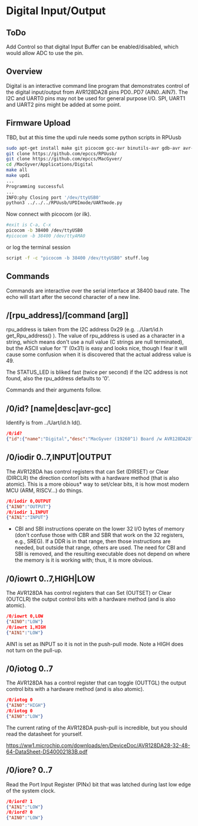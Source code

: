 # Digital Input/Output

## ToDo

Add Control so that digital Input Buffer can be enabled/disabled, which would allow ADC to use the pin.

## Overview

Digital is an interactive command line program that demonstrates control of the digital input/output from AVR128DA28 pins PD0..PD7 (AIN0..AIN7). The I2C and UART0 pins may not be used for general purpose I/O. SPI, UART1 and UART2 pins might be added at some point.

## Firmware Upload

TBD, but at this time the updi rule needs some python scripts in RPUusb

```bash
sudo apt-get install make git picocom gcc-avr binutils-avr gdb-avr avr-libc avrdude
git clone https://github.com/epccs/RPUusb/
git clone https://github.com/epccs/MacGyver/
cd /MacGyver/Applications/Digital
make all
make updi
...
Programming successful
...
INFO:phy Closing port '/dev/ttyUSB0'
python3 ../../../RPUusb/UPDImode/UARTmode.py
```

Now connect with picocom (or ilk).

```bash
#exit is C-a, C-x
picocom -b 38400 /dev/ttyUSB0
#picocom -b 38400 /dev/ttyAMA0
```

or log the terminal session

```bash
script -f -c "picocom -b 38400 /dev/ttyUSB0" stuff.log
```

## Commands

Commands are interactive over the serial interface at 38400 baud rate. The echo will start after the second character of a new line.

## /\[rpu_address\]/\[command \[arg\]\]

rpu_address is taken from the I2C address 0x29 (e.g. ../Uart/id.h get_Rpu_address() ). The value of rpu_address is used as a character in a string, which means don't use a null value (C strings are null terminated), but the ASCII value for '1' (0x31) is easy and looks nice, though I fear it will cause some confusion when it is discovered that the actual address value is 49.

The STATUS_LED is bliked fast (twice per second) if the I2C address is not found, also the rpu_address defaults to '0'.

Commands and their arguments follow.

## /0/id? \[name|desc|avr-gcc\]

Identify is from ../Uart/id.h Id().

```json
/0/id?
{"id":{"name":"Digital","desc":"MacGyver (19260^1) Board /w AVR128DA28","avr-gcc":"5.4.0"}}
```

## /0/iodir 0..7,INPUT|OUTPUT

The AVR128DA has control registers that can Set (DIRSET) or Clear (DIRCLR) the direction contorl bits with a hardware method (that is also atomic). This is a more obious* way to set/clear bits, it is how most modern MCU (ARM, RISCV...) do things.

```json
/0/iodir 0,OUTPUT
{"AIN0":"OUTPUT"}
/0/iodir 1,INPUT
{"AIN1":"INPUT"}
```

* CBI and SBI instructions operate on the lower 32 I/O bytes of memory (don't confuse those with CBR and SBR that work on the 32 registers, e.g., SREG). If a DDR is in that range, then those instructions are needed, but outside that range, others are used. The need for CBI and SBI is removed, and the resulting executable does not depend on where the memory is it is working with; thus, it is more obvious.

## /0/iowrt 0..7,HIGH|LOW

The AVR128DA has control registers that can Set (OUTSET) or Clear (OUTCLR) the output control bits with a hardware method (and is also atomic).

```json
/0/iowrt 0,LOW
{"AIN0":"LOW"}
/0/iowrt 1,HIGH
{"AIN1":"LOW"}
```

AIN1 is set as INPUT so it is not in the push-pull mode. Note a HIGH does not turn on the pull-up.

## /0/iotog 0..7

The AVR128DA has a control register that can toggle (OUTTGL) the output control bits with a hardware method (and is also atomic).

```json
/0/iotog 0
{"AIN0":"HIGH"}
/0/iotog 0
{"AIN0":"LOW"}
```

The current rating of the AVR128DA push-pull is incredible, but you should read the datasheet for yourself.

<https://ww1.microchip.com/downloads/en/DeviceDoc/AVR128DA28-32-48-64-DataSheet-DS40002183B.pdf>

## /0/iore? 0..7

Read the Port Input Register (PINx) bit that was latched during last low edge of the system clock.

```json
/0/iord? 1
{"AIN1":"LOW"}
/0/iord? 0
{"AIN0":"LOW"}
```
